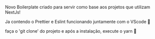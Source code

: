 Novo Boilerplate criado para servir como base aos projetos  que utilizam NextJs!

Ja contendo o Prettier e Eslint funcionando juntamente com o VScode 🤩

faça o 'git clone' do projeto e após a instalação, execute o yarn 🚀
